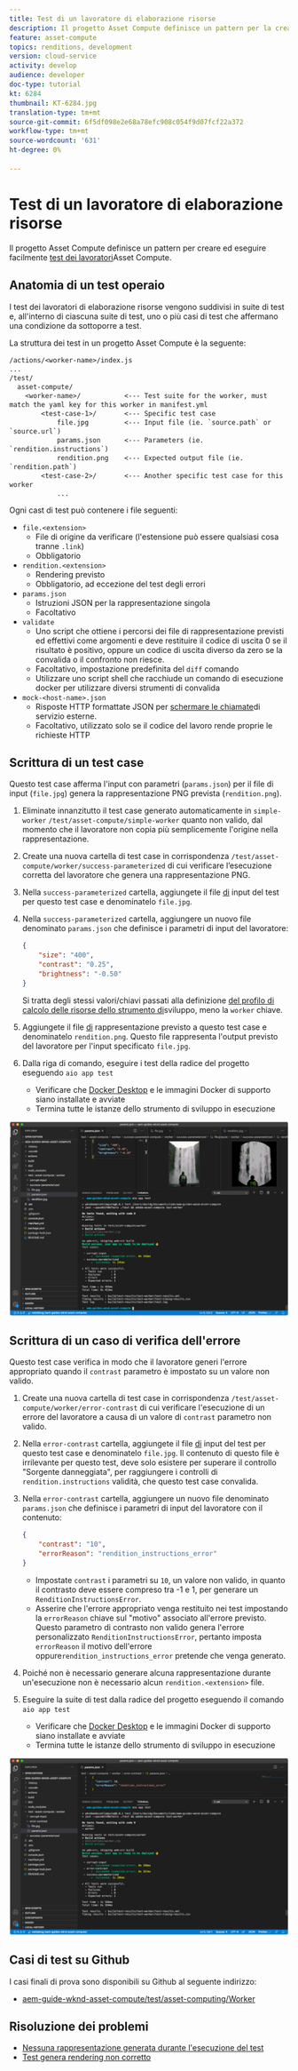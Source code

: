 ```yaml
---
title: Test di un lavoratore di elaborazione risorse
description: Il progetto Asset Compute definisce un pattern per la creazione e l’esecuzione di test dei lavoratori Asset Compute.
feature: asset-compute
topics: renditions, development
version: cloud-service
activity: develop
audience: developer
doc-type: tutorial
kt: 6284
thumbnail: KT-6284.jpg
translation-type: tm+mt
source-git-commit: 6f5df098e2e68a78efc908c054f9d07fcf22a372
workflow-type: tm+mt
source-wordcount: '631'
ht-degree: 0%

---
```



# Test di un lavoratore di elaborazione risorse

Il progetto Asset Compute definisce un pattern per creare ed eseguire facilmente [test dei lavoratori](https://docs.adobe.com/content/help/en/asset-compute/using/extend/test-custom-application.html)Asset Compute.

## Anatomia di un test operaio

I test dei lavoratori di elaborazione risorse vengono suddivisi in suite di test e, all&#39;interno di ciascuna suite di test, uno o più casi di test che affermano una condizione da sottoporre a test.

La struttura dei test in un progetto Asset Compute è la seguente:

```
/actions/<worker-name>/index.js
...
/test/
  asset-compute/
    <worker-name>/           <--- Test suite for the worker, must match the yaml key for this worker in manifest.yml
        <test-case-1>/       <--- Specific test case 
            file.jpg         <--- Input file (ie. `source.path` or `source.url`)
            params.json      <--- Parameters (ie. `rendition.instructions`)
            rendition.png    <--- Expected output file (ie. `rendition.path`)
        <test-case-2>/       <--- Another specific test case for this worker
            ...
```

Ogni cast di test può contenere i file seguenti:

+ `file.<extension>`
   + File di origine da verificare (l&#39;estensione può essere qualsiasi cosa tranne `.link`)
   + Obbligatorio
+ `rendition.<extension>`
   + Rendering previsto
   + Obbligatorio, ad eccezione del test degli errori
+ `params.json`
   + Istruzioni JSON per la rappresentazione singola
   + Facoltativo
+ `validate`
   + Uno script che ottiene i percorsi dei file di rappresentazione previsti ed effettivi come argomenti e deve restituire il codice di uscita 0 se il risultato è positivo, oppure un codice di uscita diverso da zero se la convalida o il confronto non riesce.
   + Facoltativo, impostazione predefinita del `diff` comando
   + Utilizzare uno script shell che racchiude un comando di esecuzione docker per utilizzare diversi strumenti di convalida
+ `mock-<host-name>.json`
   + Risposte HTTP formattate JSON per [schermare le chiamate](https://www.mock-server.com/mock_server/creating_expectations.html)di servizio esterne.
   + Facoltativo, utilizzato solo se il codice del lavoro rende proprie le richieste HTTP

## Scrittura di un test case

Questo test case afferma l&#39;input con parametri (`params.json`) per il file di input (`file.jpg`) genera la rappresentazione PNG prevista (`rendition.png`).

1. Eliminate innanzitutto il test case generato automaticamente in `simple-worker` `/test/asset-compute/simple-worker` quanto non valido, dal momento che il lavoratore non copia più semplicemente l&#39;origine nella rappresentazione.
1. Create una nuova cartella di test case in corrispondenza `/test/asset-compute/worker/success-parameterized` di cui verificare l’esecuzione corretta del lavoratore che genera una rappresentazione PNG.
1. Nella `success-parameterized` cartella, aggiungete il file [di](./assets/test/success-parameterized/file.jpg) input del test per questo test case e denominatelo `file.jpg`.
1. Nella `success-parameterized` cartella, aggiungere un nuovo file denominato `params.json` che definisce i parametri di input del lavoratore:

   ```json
   { 
       "size": "400",
       "contrast": "0.25",
       "brightness": "-0.50"
   }
   ```
   Si tratta degli stessi valori/chiavi passati alla definizione [del profilo di calcolo delle risorse dello strumento di](../develop/development-tool.md)sviluppo, meno la `worker` chiave.
1. Aggiungete il file [di](./assets/test/success-parameterized/rendition.png) rappresentazione previsto a questo test case e denominatelo `rendition.png`. Questo file rappresenta l&#39;output previsto del lavoratore per l&#39;input specificato `file.jpg`.
1. Dalla riga di comando, eseguire i test della radice del progetto eseguendo `aio app test`
   + Verificare che [Docker Desktop](../set-up/development-environment.md#docker) e le immagini Docker di supporto siano installate e avviate
   + Termina tutte le istanze dello strumento di sviluppo in esecuzione

![Test - Successo ](./assets/test/success-parameterized/result.png)

## Scrittura di un caso di verifica dell&#39;errore

Questo test case verifica in modo che il lavoratore generi l&#39;errore appropriato quando il `contrast` parametro è impostato su un valore non valido.

1. Create una nuova cartella di test case in corrispondenza `/test/asset-compute/worker/error-contrast` di cui verificare l&#39;esecuzione di un errore del lavoratore a causa di un valore di `contrast` parametro non valido.
1. Nella `error-contrast` cartella, aggiungete il file [di](./assets/test/error-contrast/file.jpg) input del test per questo test case e denominatelo `file.jpg`. Il contenuto di questo file è irrilevante per questo test, deve solo esistere per superare il controllo &quot;Sorgente danneggiata&quot;, per raggiungere i controlli di `rendition.instructions` validità, che questo test case convalida.
1. Nella `error-contrast` cartella, aggiungere un nuovo file denominato `params.json` che definisce i parametri di input del lavoratore con il contenuto:

   ```json
   {
       "contrast": "10",
       "errorReason": "rendition_instructions_error"
   }
   ```

   + Impostate `contrast` i parametri su `10`, un valore non valido, in quanto il contrasto deve essere compreso tra -1 e 1, per generare un `RenditionInstructionsError`.
   + Asserire che l&#39;errore appropriato venga restituito nei test impostando la `errorReason` chiave sul &quot;motivo&quot; associato all&#39;errore previsto. Questo parametro di contrasto non valido genera l&#39;errore [](../develop/worker.md#errors)personalizzato `RenditionInstructionsError`, pertanto imposta `errorReason` il motivo dell&#39;errore oppure`rendition_instructions_error` pretende che venga generato.

1. Poiché non è necessario generare alcuna rappresentazione durante un&#39;esecuzione non è necessario alcun `rendition.<extension>` file.
1. Eseguire la suite di test dalla radice del progetto eseguendo il comando `aio app test`
   + Verificare che [Docker Desktop](../set-up/development-environment.md#docker) e le immagini Docker di supporto siano installate e avviate
   + Termina tutte le istanze dello strumento di sviluppo in esecuzione

![Test - Contrasto errore](./assets/test/error-contrast/result.png)

## Casi di test su Github

I casi finali di prova sono disponibili su Github al seguente indirizzo:

+ [aem-guide-wknd-asset-compute/test/asset-computing/Worker](https://github.com/adobe/aem-guides-wknd-asset-compute/tree/master/test/asset-compute/worker)

## Risoluzione dei problemi

+ [Nessuna rappresentazione generata durante l&#39;esecuzione del test](../troubleshooting.md#test-no-rendition-generated)
+ [Test genera rendering non corretto](../troubleshooting.md#tests-generates-incorrect-rendition)
